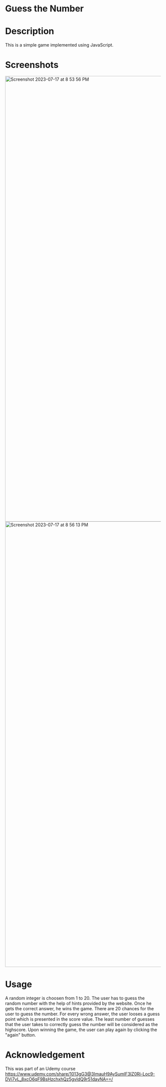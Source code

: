# Guess the Number

# Description
This is a simple game implemented using JavaScript.

# Screenshots

<img width="1440" alt="Screenshot 2023-07-17 at 8 53 56 PM" src="https://github.com/meghanaadiga7/Guess-the-Number/assets/106051990/71dbebee-b63a-4c4e-b9c7-36bbb733429a">

<img width="1440" alt="Screenshot 2023-07-17 at 8 56 13 PM" src="https://github.com/meghanaadiga7/Guess-the-Number/assets/106051990/8dbf11d6-cb61-4f1c-94e3-a84bdf52c20b">

# Usage
A random integer is choosen from 1 to 20. The user has to guess the random number with the help of hints provided by the website. Once he gets the correct answer, he wins the game. There are 20 chances for the user to guess the number. For every wrong answer, the user looses a guess point which is presented in the score value. The least number of guesses that the user takes to correctly guess the number will be considered as the highscore. Upon winning the game, the user can play again by clicking the "again" button.

# Acknowledgement
This was part of an Udemy course https://www.udemy.com/share/1013gG3@3ImauH9AySumlF3IZ0Ri-Loc9-DVi7vL_8xcO6qF9BsHzchxhQz5gvldQ9r51dayNA==/
